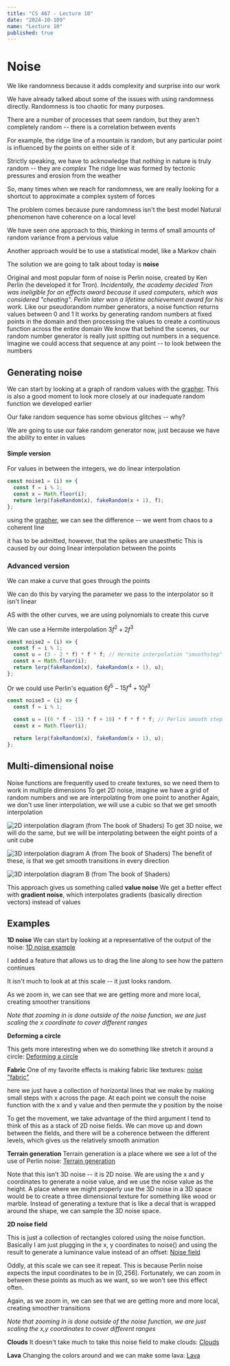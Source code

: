 ```yaml
---
title: "CS 467 - Lecture 10"
date: "2024-10-109"
name: "Lecture 10"
published: true
---
```


# Noise

We like randomness because it adds complexity and surprise into our work

We have already talked about some of the issues with using randomness directly. Randomness is too chaotic for many purposes.

There are a number of processes that seem random, but they aren't completely random -- there is a correlation between events

For example, the ridge line of a mountain is random, but any particular point is influenced by the points on either side of it

Strictly speaking, we have to acknowledge that _nothing_ in nature is truly random -- they are _complex_
The ridge line was formed by tectonic pressures and erosion from the weather

So, many times when we reach for randomness, we are really looking for a shortcut to approximate a complex system of forces

The problem comes because pure randomness isn't the best model
Natural phenomenon have coherence on a local level

We have seen one approach to this, thinking in terms of small amounts of random variance from a pervious value

Another approach would be to use a statistical model, like a Markov chain

The solution we are going to talk about today is **noise**

Original and most popular form of noise is Perlin noise, created by Ken Perlin (he developed it for Tron). _Incidentally, the academy decided Tron was ineligible for an effects award because it used computers, which was considered "cheating". Perlin later won a lifetime achievement award for his work._
Like our pseudorandom number generators, a noise function returns values between 0 and 1
It works by generating random numbers at fixed points in the domain and then processing the values to create a continuous function across the entire domain
We know that behind the scenes, our random number generator is really just spitting out numbers in a sequence. Imagine we could access that sequence at any point -- to look between the numbers

## Generating noise

We can start by looking at a graph of random values with the [grapher](../sketch/2024-10-09_grapher). This is also a good moment to look more closely at our inadequate random function we developed earlier

Our fake random sequence has some obvious glitches -- why?

We are going to use our fake random generator now, just because we have the ability to enter in values

#### Simple version

For values in between the integers, we do linear interpolation

```javascript
const noise1 = (i) => {
  const f = i % 1;
  const x = Math.floor(i);
  return lerp(fakeRandom(x), fakeRandom(x + 1), f);
};
```

using the [grapher](../sketch/2024-10-09_grapher), we can see the difference -- we went from chaos to a coherent line

it has to be admitted, however, that the spikes are unaesthetic
This is caused by our doing linear interpolation between the points

### Advanced version

We can make a curve that goes through the points

We can do this by varying the parameter we pass to the interpolator so it isn't linear

AS with the other curves, we are using polynomials to create this curve

We can use a Hermite interpolation
$3f^2 + 2f^3$

```javascript
const noise2 = (i) => {
  const f = i % 1;
  const u = (3 - 2 * f) * f * f; // Hermite interpolation "smoothstep"
  const x = Math.floor(i);
  return lerp(fakeRandom(x), fakeRandom(x + 1), u);
};
```

Or we could use Perlin's equation
$6f^5 - 15f^4 + 10f^3$

```javascript
const noise3 = (i) => {
  const f = i % 1;

  const u = ((6 * f - 15) * f + 10) * f * f * f; // Perlin smooth step
  const x = Math.floor(i);

  return lerp(fakeRandom(x), fakeRandom(x + 1), u);
};
```

## Multi-dimensional noise

Noise functions are frequently used to create textures, so we need them to work in multiple dimensions
To get 2D noise, imagine we have a grid of random numbers and we are interpolating from one point to another
Again, we don't use liner interpolation, we will use a cubic so that we get smooth interpolation

![2D interpolation diagram](./lecture10/2D_noise.png)
(from The book of Shaders)
To get 3D noise, we will do the same, but we will be interpolating between the eight points of a unit cube

![3D interpolation diagram A](./lecture10/3D_noisea.png)
(from The book of Shaders)
The benefit of these, is that we get smooth transitions in every direction

![3D interpolation diagram B](./lecture10/3D_noiseb.png)
(from The book of Shaders)

This approach gives us something called **value noise**
We get a better effect with **gradient noise**, which interpolates gradients (basically direction vectors) instead of values

## Examples

**1D noise**
We can start by looking at a representative of the output of the noise: [1D noise example](../sketch/2024-10-09_noise-1D)

I added a feature that allows us to drag the line along to see how the pattern continues

It isn't much to look at at this scale -- it just looks random.

As we zoom in, we can see that we are getting more and more local, creating smoother transitions

_Note that zooming in is done outside of the noise function, we are just scaling the x coordinate to cover different ranges_

**Deforming a circle**

This gets more interesting when we do something like stretch it around a circle: [Deforming a circle](../sketch/2024-10-09_noise-circle)

**Fabric**
One of my favorite effects is making fabric like textures: [noise "fabric"](../sketch/2024-10-09_noise-fabric)

here we just have a collection of horizontal lines that we make by making small steps with x across the page. At each point we consult the noise function with the x and y value and then permute the y position by the noise

To get the movement, we take advantage of the third argument
I tend to think of this as a stack of 2D noise fields. We can move up and down between the fields, and there will be a coherence between the different levels, which gives us the relatively smooth animation

**Terrain generation**
Terrain generation is a place where we see a lot of the use of Perlin noise: [Terrain generation](../sketch/2024-10-09_noise-terrain)

Note that this isn't 3D noise -- it is 2D noise. We are using the x and y coordinates to generate a noise value, and we use the noise value as the height. A place where we might properly use the 3D noise in a 3D space would be to create a three dimensional texture for something like wood or marble. Instead of generating a texture that is like a decal that is wrapped around the shape, we can sample the 3D noise space.

**2D noise field**

This is just a collection of rectangles colored using the noise function. Basically I am just plugging in the x, y coordinates to noise() and using the result to generate a luminance value instead of an offset: [Noise field](../sketch/2024-10-09_noise-2D)

Oddly, at this scale we can see it repeat. This is because Perlin noise expects the input coordinates to be in $[0, 256]$. Fortunately, we can zoom in between these points as much as we want, so we won't see this effect often.

Again, as we zoom in, we can see that we are getting more and more local, creating smoother transitions

_Note that zooming in is done outside of the noise function, we are just scaling the x,y coordinates to cover different ranges_

**Clouds**
It doesn't take much to take this noise field to make clouds: [Clouds](../sketch/2024-10-09_noise-clouds)

**Lava**
Changing the colors around and we can make some lava: [Lava](../sketch/2024-10-09_noise_lava)
